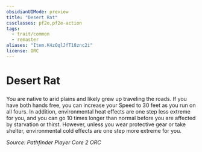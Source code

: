```yaml
---
obsidianUIMode: preview
title: "Desert Rat"
cssclasses: pf2e,pf2e-action
tags:
  - trait/common
  - remaster
aliases: "Item.K4zOqlJfT18znc2i"
license: ORC
---
```

# Desert Rat

### 






You are native to arid plains and likely grew up traveling the roads. If you have both hands free, you can increase your Speed to 30 feet as you run on all fours. In addition, environmental heat effects are one step less extreme for you, and you can go 10 times longer than normal before you are affected by starvation or thirst. However, unless you wear protective gear or take shelter, environmental cold effects are one step more extreme for you.

*Source: Pathfinder Player Core 2*
*ORC*